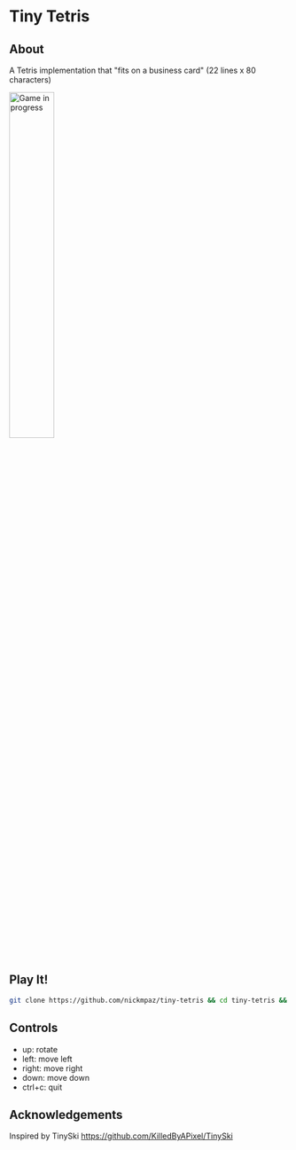 # Tiny Tetris

## About

A Tetris implementation that "fits on a business card" (22 lines x 80 characters)

<img src="https://i.imgur.com/Tb5VCwb.gif" alt="Game in progress" width="40%">

## Play It! 

```bash
git clone https://github.com/nickmpaz/tiny-tetris && cd tiny-tetris && python3 tiny-tetris.py
```
## Controls

- up: rotate
- left: move left
- right: move right
- down: move down
- ctrl+c: quit

## Acknowledgements

Inspired by TinySki https://github.com/KilledByAPixel/TinySki
